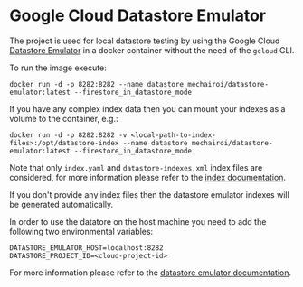 Google Cloud Datastore Emulator
===============================

The project is used for local datastore testing by using the Google Cloud [Datastore Emulator](https://cloud.google.com/datastore/docs/tools/datastore-emulator) in a docker container without the need of the `gcloud` CLI.


To run the image execute:
```
docker run -d -p 8282:8282 --name datastore mechairoi/datastore-emulator:latest --firestore_in_datastore_mode
```

If you have any complex index data then you can mount your indexes as a volume to the container, e.g.:
```
docker run -d -p 8282:8282 -v <local-path-to-index-files>:/opt/datastore-index --name datastore mechairoi/datastore-emulator:latest --firestore_in_datastore_mode
```

Note that only `index.yaml` and `datastore-indexes.xml` index files are considered, for more information please refer to the [index documentation](https://cloud.google.com/datastore/docs/tools/indexconfig).

If you don't provide any index files then the datastore emulator indexes will be generated automatically.

In order to use the datatore on the host machine you need to add the following two environmental variables:
```
DATASTORE_EMULATOR_HOST=localhost:8282
DATASTORE_PROJECT_ID=<cloud-project-id>
```

For more information please refer to the [datastore emulator documentation](https://cloud.google.com/datastore/docs/tools/datastore-emulator).
